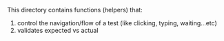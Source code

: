 This directory contains functions (helpers) that:
1. control the navigation/flow of a test (like clicking, typing, waiting...etc)
2. validates expected vs actual